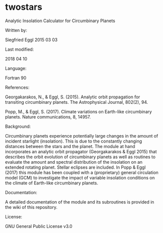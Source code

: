 # twostars
Analytic Insolation Calculator for Circumbinary Planets

Written by:

Siegfried Eggl  2015 03 03

Last modified:

2018 04 10

Language:

Fortran 90

References:

Georgakarakos, N., & Eggl, S. (2015). Analytic orbit propagation for transiting circumbinary planets. The Astrophysical Journal, 802(2), 94.

Popp, M., & Eggl, S. (2017). Climate variations on Earth-like circumbinary planets. Nature communications, 8, 14957.

Background:

Circumbinary planets experience potentially large changes in the amount of incident starlight (insolation). This is due to the constantly changing distances between the stars and the planet.
The module at hand incorporates an analytic orbit propagator (Georgakarakos & Eggl 2015) that describes the orbit evolution of circumbinary planets as well as routines to evaluate the amount and spectral distribution of the insolation on an extended rotating planet. Stellar eclipses are included.
In Popp & Eggl (2017) this module has been coupled with a (proprietary) general circulation model (GCM) to investigate the impact of variable insolation conditions on the climate of Earth-like circumbinary planets.



Documentation:

A detailed documentation of the module and its subroutines is provided in the wiki of this repository.



License: 

GNU General Public License v3.0